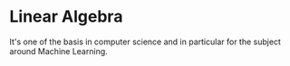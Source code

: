 # Linear Algebra

It's one of the basis in computer science and in particular for the subject around Machine Learning.
